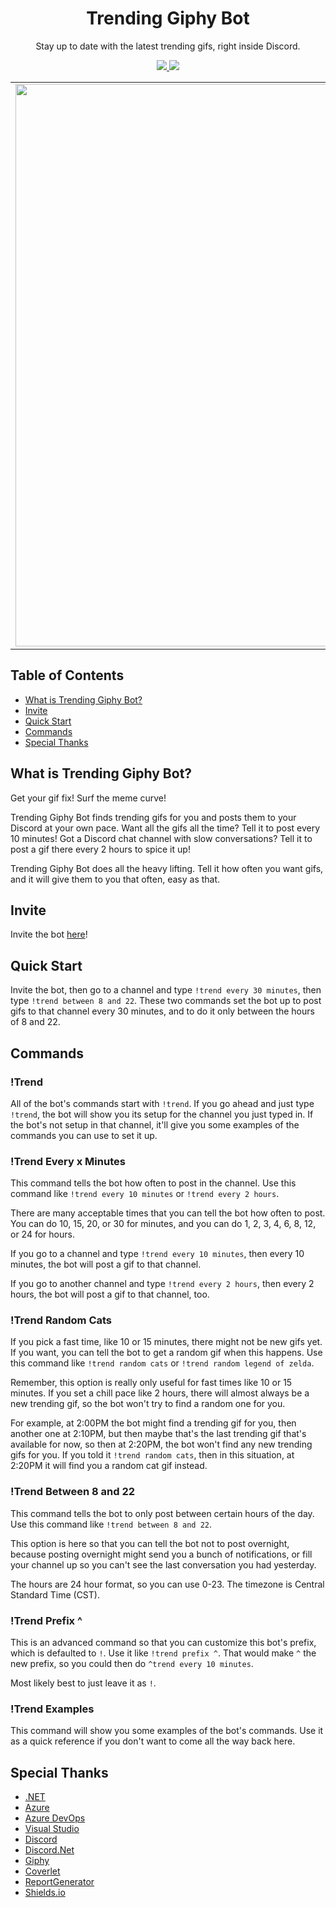 <h1 align="center">
  Trending Giphy Bot
</h1>
<p align="center">
  Stay up to date with the latest trending gifs, right inside Discord.
</p>
<p align="center">
  <span>
    <a href="https://dev.azure.com/mosentok/TrendingGiphyBot/_build?definitionId=1">
      <img src="https://img.shields.io/azure-devops/tests/mosentok/trendinggiphybot/1.svg?label=Unit%20Tests"></img>
    </a>
  </span>
  <span>
    <a href="https://dev.azure.com/mosentok/TrendingGiphyBot/_build?definitionId=1">
      <img src="https://img.shields.io/azure-devops/coverage/mosentok/TrendingGiphyBot/1.svg?label=Code%20Coverage"></img>
    </a>
  </span>
</p>
<table>
  <tr>
    <td>
      <img src="https://discordapp.com/assets/fc0b01fe10a0b8c602fb0106d8189d9b.png" width="900px" />
    </td>
    <td>
      <img src="https://media1.giphy.com/media/3o6gbbuLW76jkt8vIc/giphy.gif" width="900px" />
    </td>
  </tr>
</table>

## Table of Contents

- [What is Trending Giphy Bot?](#what-is-trending-giphy-bot)
- [Invite](#invite)
- [Quick Start](#quick-start)
- [Commands](#commands)
- [Special Thanks](#special-thanks)

## What is Trending Giphy Bot?

Get your gif fix! Surf the meme curve!

Trending Giphy Bot finds trending gifs for you and posts them to your Discord at your own pace. Want all the gifs all the time? Tell it to post every 10 minutes! Got a Discord chat channel with slow conversations? Tell it to post a gif there every 2 hours to spice it up!

Trending Giphy Bot does all the heavy lifting. Tell it how often you want gifs, and it will give them to you that often, easy as that.

## Invite

Invite the bot [here](https://discordapp.com/oauth2/authorize?client_id=333392663061463040&scope=bot&permissions=19456)!

## Quick Start

Invite the bot, then go to a channel and type `!trend every 30 minutes`, then type `!trend between 8 and 22`. These two commands set the bot up to post gifs to that channel every 30 minutes, and to do it only between the hours of 8 and 22.

## Commands

### !Trend

All of the bot's commands start with `!trend`. If you go ahead and just type `!trend`, the bot will show you its setup for the channel you just typed in. If the bot's not setup in that channel, it'll give you some examples of the commands you can use to set it up.

### !Trend Every x Minutes

This command tells the bot how often to post in the channel. Use this command like `!trend every 10 minutes` or `!trend every 2 hours`.

There are many acceptable times that you can tell the bot how often to post. You can do 10, 15, 20, or 30 for minutes, and you can do 1, 2, 3, 4, 6, 8, 12, or 24 for hours.

If you go to a channel and type `!trend every 10 minutes`, then every 10 minutes, the bot will post a gif to that channel.

If you go to another channel and type `!trend every 2 hours`, then every 2 hours, the bot will post a gif to that channel, too.

### !Trend Random Cats

If you pick a fast time, like 10 or 15 minutes, there might not be new gifs yet. If you want, you can tell the bot to get a random gif when this happens. Use this command like `!trend random cats` or `!trend random legend of zelda`.

Remember, this option is really only useful for fast times like 10 or 15 minutes. If you set a chill pace like 2 hours, there will almost always be a new trending gif, so the bot won't try to find a random one for you.

For example, at 2:00PM the bot might find a trending gif for you, then another one at 2:10PM, but then maybe that's the last trending gif that's available for now, so then at 2:20PM, the bot won't find any new trending gifs for you. If you told it `!trend random cats`, then in this situation, at 2:20PM it will find you a random cat gif instead.

### !Trend Between 8 and 22

This command tells the bot to only post between certain hours of the day. Use this command like `!trend between 8 and 22`.

This option is here so that you can tell the bot not to post overnight, because posting overnight might send you a bunch of notifications, or fill your channel up so you can't see the last conversation you had yesterday.

The hours are 24 hour format, so you can use 0-23. The timezone is Central Standard Time (CST).

### !Trend Prefix ^

This is an advanced command so that you can customize this bot's prefix, which is defaulted to `!`. Use it like `!trend prefix ^`. That would make `^` the new prefix, so you could then do `^trend every 10 minutes`.

Most likely best to just leave it as `!`.

### !Trend Examples

This command will show you some examples of the bot's commands. Use it as a quick reference if you don't want to come all the way back here.

## Special Thanks

- [.NET](https://dotnet.microsoft.com)
- [Azure](https://azure.microsoft.com/en-us)
- [Azure DevOps](https://azure.microsoft.com/en-us/services/devops/)
- [Visual Studio](https://www.visualstudio.com)
- [Discord](https://discordapp.com)
- [Discord.Net](https://github.com/RogueException/Discord.Net)
- [Giphy](https://giphy.com)
- [Coverlet](https://github.com/tonerdo/coverlet)
- [ReportGenerator](https://github.com/danielpalme/ReportGenerator)
- [Shields.io](https://shields.io/)
